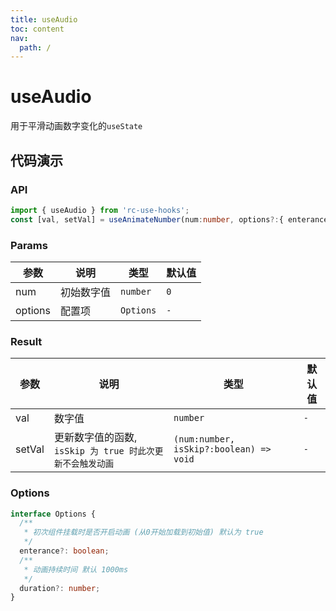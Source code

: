 ```yaml
---
title: useAudio
toc: content
nav:
  path: /
---
```


# useAudio

用于平滑动画数字变化的`useState`

## 代码演示

<code src='./Demo1.tsx'></code>

### API

```ts
import { useAudio } from 'rc-use-hooks';
const [val, setVal] = useAnimateNumber(num:number, options?:{ enterance?: boolean, duration?: number });

```

### Params

| 参数    | 说明       | 类型      | 默认值 |
| ------- | ---------- | --------- | ------ |
| num     | 初始数字值 | `number`  | `0`    |
| options | 配置项     | `Options` | `-`    |

### Result

| 参数   | 说明                                                      | 类型                                    | 默认值 |
| ------ | --------------------------------------------------------- | --------------------------------------- | ------ |
| val    | 数字值                                                    | `number`                                | `-`    |
| setVal | 更新数字值的函数, `isSkip 为 true 时此次更新不会触发动画` | `(num:number, isSkip?:boolean) => void` | `-`    |

### Options

```ts
interface Options {
  /**
   * 初次组件挂载时是否开启动画 (从0开始加载到初始值) 默认为 true
   */
  enterance?: boolean;
  /**
   * 动画持续时间 默认 1000ms
   */
  duration?: number;
}
```
